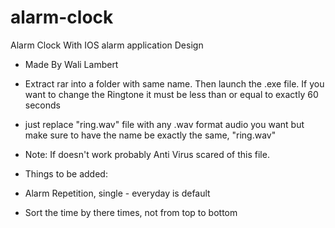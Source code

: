 # alarm-clock
Alarm Clock With IOS alarm application Design
- Made By Wali Lambert

- Extract rar into a folder with same name. Then launch the .exe file. If you want to change the Ringtone it must be less than or equal to exactly 60 seconds
- just replace "ring.wav" file with any .wav format audio you want but make sure to have the name be exactly the same, "ring.wav"

- Note: If doesn't work probably Anti Virus scared of this file.
  
- Things to be added:
- Alarm Repetition, single - everyday is default
- Sort the time by there times, not from top to bottom
